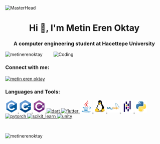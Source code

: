<img src="https://lh3.googleusercontent.com/egS0aDKliRu2SGbHGl0vueFnNPhg92EI7SdZKxlaQhOAkJYQFob4lzvBfAZlGs90QhY2Ut1P81jyYKZaZsa3LmFlnr3qt-AGeQ7GvJffVsMtv3aD4n8C2r5N4qTi5dJ9fboLFUoXFAhmT_WTDQndZDtsjB2YWxtgx_iuZ9vGnDyUNLDYtx6YIctWpiFtYjLZbB1O5OXbmNOhhycIR32sperAtXCJETPfQSp5LD3MegjXf5szlk-YFB1lcIUA2VjAzRB550Ym5d_gam46GEHA89dW58uwEnk7IulbQ7z3E4-z_EYLxy_OCQJP6tTEr4vu5eumXRUCnkK7Inm_R-Pd0Dm9QoAWp0BPmuCMtktX1dkYJrtcsuAjw1QZ6Bc7XTdEbIr9gilvI-NLYs_2LoCqijXNU08Rt7s5a72iHqJszHAZyCGU8Tg4y-glGWiYX__oAM5-2i7-YhbiOADgIJfy_BAeK0r5eWn0S9tt6ioHrWJGJXJWdhjzQubWnCIg8MX6SRRjNbBzk78QvUFF6NOONubb-TJlXMSduRZi2YlMrhvR-XQz-055ceztWPxRBDCjMiuX1Ycyyacwb1Yo7lpUi0sjZXyEGv2wBxsydeJ0sdBqAHvJxE5OjyI1YSlvpwkFlO1IvDxqCFCRgdJJdXoEbDwbwPEiOZoI5AgS5t7BA0WgITECUk5S5Ct63oU2UGrMNGxfkAagjpFy6E9-3X8pG32jr3xCRVofzP_zLw_vShKfSUnkkBXmU2j3YSYD8B-Go9__qeAXXAEUF13_MBK7-crrTPcF2TyTrt8buKnlZusVWO8nmj53hjt492DCRVYv_Qw5ZfJJWcyN3NNVKbiwwEMqVKUlKwk04-aFTlQFwYq5ri5fGY0VL8rzvHgjiEucatyUGKpmhlZsZXbZJzwv977dxttsc40Oi7C9_kXDEsiWd4wfcGO3hbq2N_NORSBh6Bjk8-w14aDUmYGHSg=w1024-h600-no?authuser=0" alt="MasterHead" width="1500" height="300"> 
</a>
<h1 align="center">Hi 👋, I'm Metin Eren Oktay</h1>
<h3 align="center">A computer engineering student at Hacettepe University</h3>
<img align="right" alt="Coding" width="350" src="https://media.tenor.com/W9_8dfFmyr0AAAAd/pixel-game.gif"
<p align="left"> <img src="https://komarev.com/ghpvc/?username=metinerenoktay&label=Profile%20views&color=0e75b6&style=flat" alt="metinerenoktay" /> </p>

<h3 align="left">Connect with me:</h3>
<p align="left">
<a href="https://linkedin.com/in/metin eren oktay" target="blank"><img align="center" src="https://raw.githubusercontent.com/rahuldkjain/github-profile-readme-generator/master/src/images/icons/Social/linked-in-alt.svg" alt="metin eren oktay" height="30" width="40" /></a>
</p>

<h3 align="left">Languages and Tools:</h3>
<p align="left"> <a href="https://www.cprogramming.com/" target="_blank" rel="noreferrer"> <img src="https://raw.githubusercontent.com/devicons/devicon/master/icons/c/c-original.svg" alt="c" width="40" height="40"/> </a> <a href="https://www.w3schools.com/cpp/" target="_blank" rel="noreferrer"> <img src="https://raw.githubusercontent.com/devicons/devicon/master/icons/cplusplus/cplusplus-original.svg" alt="cplusplus" width="40" height="40"/> </a> <a href="https://www.w3schools.com/cs/" target="_blank" rel="noreferrer"> <img src="https://raw.githubusercontent.com/devicons/devicon/master/icons/csharp/csharp-original.svg" alt="csharp" width="40" height="40"/> </a> <a href="https://dart.dev" target="_blank" rel="noreferrer"> <img src="https://www.vectorlogo.zone/logos/dartlang/dartlang-icon.svg" alt="dart" width="40" height="40"/> </a> <a href="https://flutter.dev" target="_blank" rel="noreferrer"> <img src="https://www.vectorlogo.zone/logos/flutterio/flutterio-icon.svg" alt="flutter" width="40" height="40"/> </a> <a href="https://www.java.com" target="_blank" rel="noreferrer"> <img src="https://raw.githubusercontent.com/devicons/devicon/master/icons/java/java-original.svg" alt="java" width="40" height="40"/> </a> <a href="https://www.linux.org/" target="_blank" rel="noreferrer"> <img src="https://raw.githubusercontent.com/devicons/devicon/master/icons/linux/linux-original.svg" alt="linux" width="40" height="40"/> </a> <a href="https://www.mysql.com/" target="_blank" rel="noreferrer"> <img src="https://raw.githubusercontent.com/devicons/devicon/master/icons/mysql/mysql-original-wordmark.svg" alt="mysql" width="40" height="40"/> </a> <a href="https://pandas.pydata.org/" target="_blank" rel="noreferrer"> <img src="https://raw.githubusercontent.com/devicons/devicon/2ae2a900d2f041da66e950e4d48052658d850630/icons/pandas/pandas-original.svg" alt="pandas" width="40" height="40"/> </a> <a href="https://www.python.org" target="_blank" rel="noreferrer"> <img src="https://raw.githubusercontent.com/devicons/devicon/master/icons/python/python-original.svg" alt="python" width="40" height="40"/> </a> <a href="https://pytorch.org/" target="_blank" rel="noreferrer"> <img src="https://www.vectorlogo.zone/logos/pytorch/pytorch-icon.svg" alt="pytorch" width="40" height="40"/> </a> <a href="https://scikit-learn.org/" target="_blank" rel="noreferrer"> <img src="https://upload.wikimedia.org/wikipedia/commons/0/05/Scikit_learn_logo_small.svg" alt="scikit_learn" width="40" height="40"/> </a> <a href="https://unity.com/" target="_blank" rel="noreferrer"> <img src="https://www.vectorlogo.zone/logos/unity3d/unity3d-icon.svg" alt="unity" width="40" height="40"/> </a> </p>

<p><img align="center" src="" /></p>

<p><img align="center" src="https://github-readme-streak-stats.herokuapp.com/?user=metinerenoktay&" alt="metinerenoktay" /></p>

